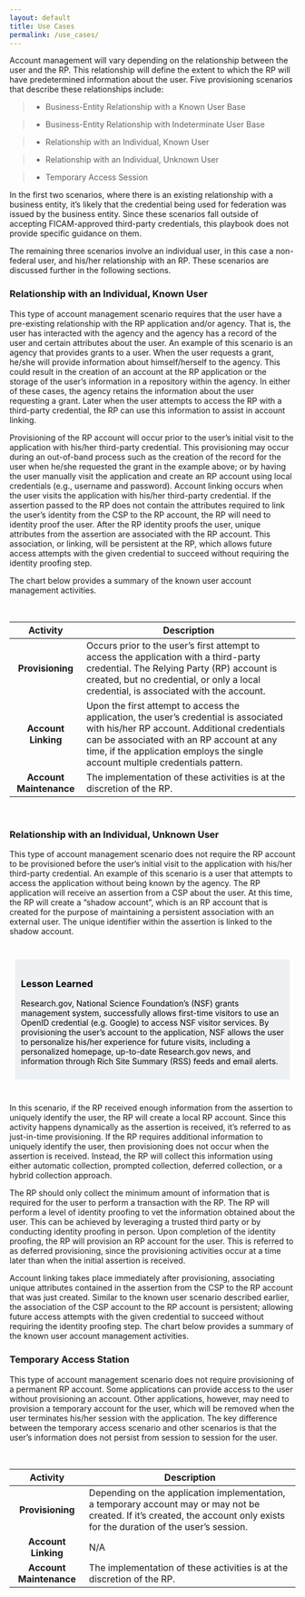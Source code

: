 ```yaml
---
layout: default
title: Use Cases
permalink: /use_cases/
---
```


Account management will vary depending on the relationship between the user and the RP. This relationship will define the extent to which the RP will have predetermined information about the user. Five provisioning scenarios that describe these relationships include: 

> * Business-Entity Relationship with a Known User Base

> * Business-Entity Relationship with Indeterminate User Base 

> * Relationship with an Individual, Known User

> * Relationship with an Individual, Unknown User

> * Temporary Access Session

In the first two scenarios, where there is an existing relationship with a business entity, it’s likely that the credential being used for federation was issued by the business entity. Since these scenarios fall outside of accepting FICAM-approved third-party credentials, this playbook does not provide specific guidance on them.

The remaining three scenarios involve an individual user, in this case a non-federal user, and his/her relationship with an RP. These scenarios are discussed further in the following sections.

<div id="accordion" markdown="1">

### Relationship with an Individual, Known User
<div markdown="1">

This type of account management scenario requires that the user have a pre-existing relationship with the RP application and/or agency. That is, the user has interacted with the agency and the agency has a record of the user and certain attributes about the user. An example of this scenario is an agency that provides grants to a user. When the user requests a grant, he/she will provide information about himself/herself to the agency. This could result in the creation of an account at the RP application or the storage of the user’s information in a repository within the agency. In either of these cases, the agency retains the information about the user requesting a grant. Later when the user attempts to access the RP with a third-party credential, the RP can use this information to assist in account linking.

Provisioning of the RP account will occur prior to the user’s initial visit to the application with his/her third-party credential. This provisioning may occur during an out-of-band process such as the creation of the record for the user when he/she requested the grant in the example above; or by having the user manually visit the application and create an RP account using local credentials (e.g., username and password). Account linking occurs when the user visits the application with his/her third-party credential. If the assertion passed to the RP does not contain the attributes required to link the user’s identity from the CSP to the RP account, the RP will need to identity proof the user. After the RP identity proofs the user, unique attributes from the assertion are associated with the RP account. This association, or linking, will be persistent at the RP, which allows future access attempts with the given credential to succeed without requiring the identity proofing step.

The chart below provides a summary of the known user account management activities.

<br>

| <center> Activity </center> | <center> Description </center> |
|:---------------------------:|--------------------------------|
| **Provisioning** | Occurs prior to the user’s first attempt to access the application with a third-party credential. The Relying Party (RP) account is created, but no credential, or only a local credential, is associated with the account. |
| **Account Linking** | Upon the first attempt to access the application, the user’s credential is associated with his/her RP account. Additional credentials can be associated with an RP account at any time, if the application employs the single account multiple credentials pattern. |
| **Account Maintenance** | The implementation of these activities is at the discretion of the RP. |

<br>

</div>

### Relationship with an Individual, Unknown User
<div markdown="1">

This type of account management scenario does not require the RP account to be provisioned before the user’s initial visit to the application with his/her third-party credential. An example of this scenario is a user that attempts to access the application without being known by the agency. The RP application will receive an assertion from a CSP about the user. At this time, the RP will create a “shadow account”, which is an RP account that is created for the purpose of maintaining a persistent association with an external user. The unique identifier within the assertion is linked to the shadow account.

<br>

<div style="background-color: #edf1f3;color: black;margin: 10px;padding: 10px">

<h3><span>Lesson Learned</span></h3>
<p><span>Research.gov, National Science Foundation’s (NSF) grants management system, successfully allows first-time visitors to use an OpenID credential (e.g. Google) to access NSF visitor services. By provisioning the user’s account to the application, NSF allows the user to personalize his/her experience for future visits, including a personalized homepage, up-to-date Research.gov news, and information through Rich Site Summary (RSS) feeds and email alerts.</span></p>

</div>

<br>

In this scenario, if the RP received enough information from the assertion to uniquely identify the user, the RP will create a local RP account. Since this activity happens dynamically as the assertion is received, it’s referred to as just-in-time provisioning. If the RP requires additional information to uniquely identify the user, then provisioning does not occur when the assertion is received. Instead, the RP will collect this information using either automatic collection, prompted collection, deferred collection, or a hybrid collection approach. 

The RP should only collect the minimum amount of information that is required for the user to perform a transaction with the RP. The RP will perform a level of identity proofing to vet the information obtained about the user. This can be achieved by leveraging a trusted third party or by conducting identity proofing in person. Upon completion of the identity proofing, the RP will provision an RP account for the user. This is referred to as deferred provisioning, since the provisioning activities occur at a time later than when the initial assertion is received.

Account linking takes place immediately after provisioning, associating unique attributes contained in the assertion from the CSP to the RP account that was just created. Similar to the known user scenario described earlier, the association of the CSP account to the RP account is persistent; allowing future access attempts with the given credential to succeed without requiring the identity proofing step. The chart below provides a summary of the known user account management activities.

</div>

### Temporary Access Station 
<div markdown="1">

This type of account management scenario does not require provisioning of a permanent RP account. Some applications can provide access to the user without provisioning an account. Other applications, however, may need to provision a temporary account for the user, which will be removed when the user terminates his/her session with the application. The key difference between the temporary access scenario and other scenarios is that the user’s information does not persist from session to session for the user.

<br>

| <center> Activity </center> | <center> Description </center> |
|:---------------------------:|--------------------------------|
| **Provisioning** | Depending on the application implementation, a temporary account may or may not be created. If it’s created, the account only exists for the duration of the user’s session. |
| **Account Linking** | N/A |
| **Account Maintenance** | The implementation of these activities is at the discretion of the RP. |

<br>

</div>
</div>
















